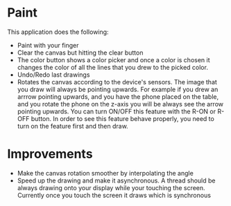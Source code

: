 Paint
=====

This application does the following:
- Paint with your finger
- Clear the canvas but hitting the clear button
- The color button shows a color picker and once a color is chosen it changes the color of all the lines that you drew to the picked color.
- Undo/Redo last drawings
- Rotates the canvas according to the device's sensors. The image that you draw will always be pointing upwards. For example if you drew an arrrow pointing upwards, and you have the phone placed on the table, and you rotate the phone on the z-axis you will be always see the arrow pointing upwards. You can turn ON/OFF this feature with the R-ON or R-OFF button. In order to see this feature behave properly, you need to turn on the feature first and then draw.

Improvements
============
- Make the canvas rotation smoother by interpolating the angle
- Speed up the drawing and make it asynchronous. A thread should be always drawing onto your display while your touching the screen. Currently once you touch the screen it draws which is synchronous 

